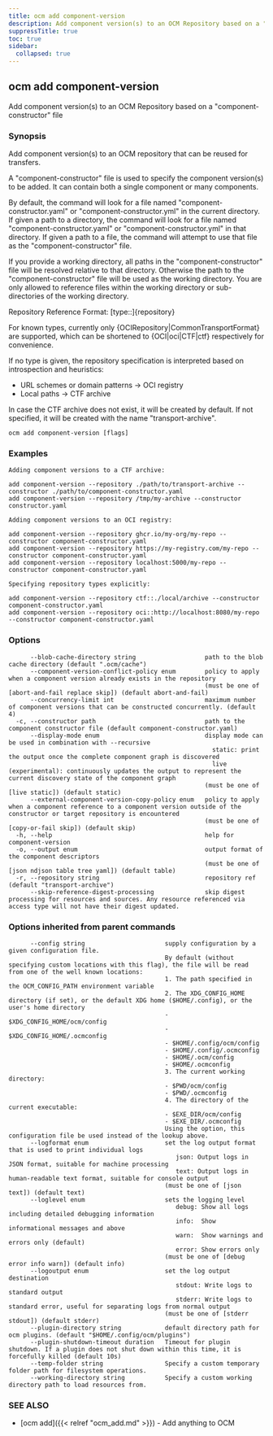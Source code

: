 ```yaml
---
title: ocm add component-version
description: Add component version(s) to an OCM Repository based on a "component-constructor" file.
suppressTitle: true
toc: true
sidebar:
  collapsed: true
---
```


## ocm add component-version

Add component version(s) to an OCM Repository based on a "component-constructor" file

### Synopsis

Add component version(s) to an OCM repository that can be reused for transfers.

A "component-constructor" file is used to specify the component version(s) to be added. It can contain both a single component or many components.

By default, the command will look for a file named "component-constructor.yaml" or "component-constructor.yml" in the current directory.
If given a path to a directory, the command will look for a file named "component-constructor.yaml" or "component-constructor.yml" in that directory.
If given a path to a file, the command will attempt to use that file as the "component-constructor" file.

If you provide a working directory, all paths in the "component-constructor" file will be resolved relative to that directory.
Otherwise the path to the "component-constructor" file will be used as the working directory.
You are only allowed to reference files within the working directory or sub-directories of the working directory.

Repository Reference Format:
	[type::]{repository}

For known types, currently only {OCIRepository|CommonTransportFormat} are supported, which can be shortened to {OCI|oci|CTF|ctf} respectively for convenience.

If no type is given, the repository specification is interpreted based on introspection and heuristics:

- URL schemes or domain patterns -> OCI registry
- Local paths -> CTF archive

In case the CTF archive does not exist, it will be created by default.
If not specified, it will be created with the name "transport-archive".


```
ocm add component-version [flags]
```

### Examples

```
Adding component versions to a CTF archive:

add component-version --repository ./path/to/transport-archive --constructor ./path/to/component-constructor.yaml
add component-version --repository /tmp/my-archive --constructor constructor.yaml

Adding component versions to an OCI registry:

add component-version --repository ghcr.io/my-org/my-repo --constructor component-constructor.yaml
add component-version --repository https://my-registry.com/my-repo --constructor component-constructor.yaml
add component-version --repository localhost:5000/my-repo --constructor component-constructor.yaml

Specifying repository types explicitly:

add component-version --repository ctf::./local/archive --constructor component-constructor.yaml
add component-version --repository oci::http://localhost:8080/my-repo --constructor component-constructor.yaml
```

### Options

```
      --blob-cache-directory string                   path to the blob cache directory (default ".ocm/cache")
      --component-version-conflict-policy enum        policy to apply when a component version already exists in the repository
                                                      (must be one of [abort-and-fail replace skip]) (default abort-and-fail)
      --concurrency-limit int                         maximum number of component versions that can be constructed concurrently. (default 4)
  -c, --constructor path                              path to the component constructor file (default component-constructor.yaml)
      --display-mode enum                             display mode can be used in combination with --recursive
                                                        static: print the output once the complete component graph is discovered
                                                        live (experimental): continuously updates the output to represent the current discovery state of the component graph
                                                      (must be one of [live static]) (default static)
      --external-component-version-copy-policy enum   policy to apply when a component reference to a component version outside of the constructor or target repository is encountered
                                                      (must be one of [copy-or-fail skip]) (default skip)
  -h, --help                                          help for component-version
  -o, --output enum                                   output format of the component descriptors
                                                      (must be one of [json ndjson table tree yaml]) (default table)
  -r, --repository string                             repository ref (default "transport-archive")
      --skip-reference-digest-processing              skip digest processing for resources and sources. Any resource referenced via access type will not have their digest updated.
```

### Options inherited from parent commands

```
      --config string                      supply configuration by a given configuration file.
                                           By default (without specifying custom locations with this flag), the file will be read from one of the well known locations:
                                           1. The path specified in the OCM_CONFIG_PATH environment variable
                                           2. The XDG_CONFIG_HOME directory (if set), or the default XDG home ($HOME/.config), or the user's home directory
                                           - $XDG_CONFIG_HOME/ocm/config
                                           - $XDG_CONFIG_HOME/.ocmconfig
                                           - $HOME/.config/ocm/config
                                           - $HOME/.config/.ocmconfig
                                           - $HOME/.ocm/config
                                           - $HOME/.ocmconfig
                                           3. The current working directory:
                                           - $PWD/ocm/config
                                           - $PWD/.ocmconfig
                                           4. The directory of the current executable:
                                           - $EXE_DIR/ocm/config
                                           - $EXE_DIR/.ocmconfig
                                           Using the option, this configuration file be used instead of the lookup above.
      --logformat enum                     set the log output format that is used to print individual logs
                                              json: Output logs in JSON format, suitable for machine processing
                                              text: Output logs in human-readable text format, suitable for console output
                                           (must be one of [json text]) (default text)
      --loglevel enum                      sets the logging level
                                              debug: Show all logs including detailed debugging information
                                              info:  Show informational messages and above
                                              warn:  Show warnings and errors only (default)
                                              error: Show errors only
                                           (must be one of [debug error info warn]) (default info)
      --logoutput enum                     set the log output destination
                                              stdout: Write logs to standard output
                                              stderr: Write logs to standard error, useful for separating logs from normal output
                                           (must be one of [stderr stdout]) (default stderr)
      --plugin-directory string            default directory path for ocm plugins. (default "$HOME/.config/ocm/plugins")
      --plugin-shutdown-timeout duration   Timeout for plugin shutdown. If a plugin does not shut down within this time, it is forcefully killed (default 10s)
      --temp-folder string                 Specify a custom temporary folder path for filesystem operations.
      --working-directory string           Specify a custom working directory path to load resources from.
```

### SEE ALSO

* [ocm add]({{< relref "ocm_add.md" >}})	 - Add anything to OCM

